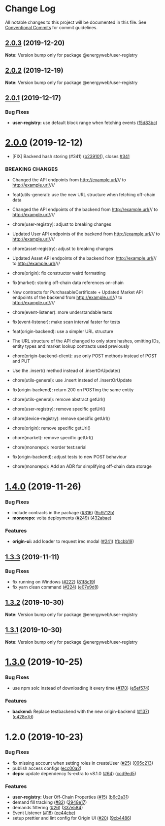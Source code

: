 # Change Log

All notable changes to this project will be documented in this file.
See [Conventional Commits](https://conventionalcommits.org) for commit guidelines.

## [2.0.3](https://github.com/energywebfoundation/origin/compare/@energyweb/user-registry@2.0.2...@energyweb/user-registry@2.0.3) (2019-12-20)

**Note:** Version bump only for package @energyweb/user-registry





## [2.0.2](https://github.com/energywebfoundation/origin/compare/@energyweb/user-registry@2.0.1...@energyweb/user-registry@2.0.2) (2019-12-19)

**Note:** Version bump only for package @energyweb/user-registry





## [2.0.1](https://github.com/energywebfoundation/origin/compare/@energyweb/user-registry@2.0.0...@energyweb/user-registry@2.0.1) (2019-12-17)


### Bug Fixes

* **user-registry:** use default block range when fetching events ([f5d83bc](https://github.com/energywebfoundation/origin/commit/f5d83bcaa3864d0a43bf0fd45c145f6b08aaaded))





# [2.0.0](https://github.com/energywebfoundation/origin/compare/@energyweb/user-registry@1.4.0...@energyweb/user-registry@2.0.0) (2019-12-12)


* [FIX] Backend hash storing (#341) ([b239101](https://github.com/energywebfoundation/origin/commit/b239101f51cffd7e37c9ea51654a75804cf502ed)), closes [#341](https://github.com/energywebfoundation/origin/issues/341)


### BREAKING CHANGES

* Changed the API endpoints from http://example.url/<marketLogicAddress>/<entity>/<id> to http://example.url/<marketLogicAddress>/<entity>/<id>/<offChainDataHash>

* feat(utils-general): use the new URL structure when fetching off-chain data
* Changed the API endpoints of the backend from http://example.url/<marketLogicAddress>/<entity>/<id> to http://example.url/<marketLogicAddress>/<entity>/<id>/<offChainDataHash>

* chore(user-registry): adjust to breaking changes
* Updated User API endpoints of the backend from http://example.url/<marketLogicAddress>/<entity>/<id> to http://example.url/<marketLogicAddress>/<entity>/<id>/<offChainDataHash>

* chore(asset-registry): adjust to breaking changes
* Updated Asset API endpoints of the backend from http://example.url/<marketLogicAddress>/<entity>/<id> to http://example.url/<marketLogicAddress>/<entity>/<id>/<offChainDataHash>

* chore(origin): fix constructor weird formatting

* fix(market): storing off-chain data references on-chain
* New contracts for PurchasableCertificate + Updated Market API endpoints of the backend from http://example.url/<marketLogicAddress>/<entity>/<id> to http://example.url/<marketLogicAddress>/<entity>/<id>/<offChainDataHash>

* chore(event-listener): more understandable tests

* fix(event-listener): make scan interval faster for tests

* feat(origin-backend): use a simpler URL structure
* The URL structure of the API changed to only store hashes, omitting IDs, entity types and market lookup contracts used previously

* chore(origin-backend-client): use only POST methods instead of POST and PUT
* Use the .insert() method instead of .insertOrUpdate()

* chore(utils-general): use .insert instead of .insertOrUpdate

* fix(origin-backend): return 200 on POSTing the same entity

* chore(utils-general): remove abstract getUrl()

* chore(user-registry): remove specific getUrl()

* chore(device-registry): remove specific getUrl()

* chore(origin): remove specific getUrl()

* chore(market): remove specific getUrl()

* chore(monorepo): reorder test:serial

* fix(origin-backend): adjust tests to new POST behaviour

* chore(monorepo): Add an ADR for simplifying off-chain data storage





# [1.4.0](https://github.com/energywebfoundation/ew-user-registry-lib/compare/@energyweb/user-registry@1.3.3...@energyweb/user-registry@1.4.0) (2019-11-26)


### Bug Fixes

* include contracts in the package ([#316](https://github.com/energywebfoundation/ew-user-registry-lib/issues/316)) ([9c9712b](https://github.com/energywebfoundation/ew-user-registry-lib/commit/9c9712ba3b2b4b82adb2c94a9fea1e72d0b076ec))
* **monorepo:** volta deployments ([#249](https://github.com/energywebfoundation/ew-user-registry-lib/issues/249)) ([432abae](https://github.com/energywebfoundation/ew-user-registry-lib/commit/432abae72a4a8bd39a7dd9a975585b22c36d9b47))


### Features

* **origin-ui:** add loader to request irec modal ([#241](https://github.com/energywebfoundation/ew-user-registry-lib/issues/241)) ([fbcbb19](https://github.com/energywebfoundation/ew-user-registry-lib/commit/fbcbb19c1808db3026b777fe9fe4808cdaf38732))





## [1.3.3](https://github.com/energywebfoundation/ew-user-registry-lib/compare/@energyweb/user-registry@1.3.2...@energyweb/user-registry@1.3.3) (2019-11-11)


### Bug Fixes

* fix running on Windows ([#222](https://github.com/energywebfoundation/ew-user-registry-lib/issues/222)) ([81f8c19](https://github.com/energywebfoundation/ew-user-registry-lib/commit/81f8c190c9841eaa7a0e5ed984cf0aa110f15e18))
* fix yarn clean command ([#224](https://github.com/energywebfoundation/ew-user-registry-lib/issues/224)) ([e07e9d8](https://github.com/energywebfoundation/ew-user-registry-lib/commit/e07e9d85de1b80c9f1a721398e41d82db580049c))





## [1.3.2](https://github.com/energywebfoundation/ew-user-registry-lib/compare/@energyweb/user-registry@1.3.1...@energyweb/user-registry@1.3.2) (2019-10-30)

**Note:** Version bump only for package @energyweb/user-registry





## [1.3.1](https://github.com/energywebfoundation/ew-user-registry-lib/compare/@energyweb/user-registry@1.3.0...@energyweb/user-registry@1.3.1) (2019-10-30)

**Note:** Version bump only for package @energyweb/user-registry





# [1.3.0](https://github.com/energywebfoundation/ew-user-registry-lib/compare/@energyweb/user-registry@1.2.0...@energyweb/user-registry@1.3.0) (2019-10-25)


### Bug Fixes

* use npm solc instead of downloading it every time ([#170](https://github.com/energywebfoundation/ew-user-registry-lib/issues/170)) ([e5ef574](https://github.com/energywebfoundation/ew-user-registry-lib/commit/e5ef574f6d297107606a1d035a56da01806a07d1))


### Features

* **backend:** Replace testbackend with the new origin-backend ([#137](https://github.com/energywebfoundation/ew-user-registry-lib/issues/137)) ([c428e7d](https://github.com/energywebfoundation/ew-user-registry-lib/commit/c428e7d44300ae306a9e759fc8897135e9d0e1be))





# 1.2.0 (2019-10-23)


### Bug Fixes

* fix missing account when setting roles in createUser ([#25](https://github.com/energywebfoundation/ew-user-registry-lib/issues/25)) ([095c213](https://github.com/energywebfoundation/ew-user-registry-lib/commit/095c213))
* publish access configs ([ecc00a2](https://github.com/energywebfoundation/ew-user-registry-lib/commit/ecc00a2))
* **deps:** update dependency fs-extra to v8.1.0 ([#64](https://github.com/energywebfoundation/ew-user-registry-lib/issues/64)) ([ccd9ed5](https://github.com/energywebfoundation/ew-user-registry-lib/commit/ccd9ed5))


### Features

* **user-registry:** User Off-Chain Properties ([#15](https://github.com/energywebfoundation/ew-user-registry-lib/issues/15)) ([b6c2a31](https://github.com/energywebfoundation/ew-user-registry-lib/commit/b6c2a31))
* demand fill tracking ([#82](https://github.com/energywebfoundation/ew-user-registry-lib/issues/82)) ([2948e17](https://github.com/energywebfoundation/ew-user-registry-lib/commit/2948e17))
* demands filtering ([#26](https://github.com/energywebfoundation/ew-user-registry-lib/issues/26)) ([337e584](https://github.com/energywebfoundation/ew-user-registry-lib/commit/337e584))
* Event Listener ([#18](https://github.com/energywebfoundation/ew-user-registry-lib/issues/18)) ([ee44cbe](https://github.com/energywebfoundation/ew-user-registry-lib/commit/ee44cbe))
* setup prettier and lint config for Origin UI ([#20](https://github.com/energywebfoundation/ew-user-registry-lib/issues/20)) ([9cb4486](https://github.com/energywebfoundation/ew-user-registry-lib/commit/9cb4486))

